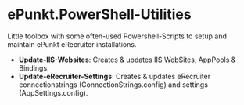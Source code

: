 ePunkt.PowerShell-Utilities
===========================

Little toolbox with some often-used Powershell-Scripts to setup and maintain ePunkt eRecruiter installations.

- **Update-IIS-Websites**: Creates & updates IIS WebSites, AppPools & Bindings.
- **Update-eRecruiter-Settings**: Creates & updates eRecruiter connectionstrings (ConnectionStrings.config) and settings (AppSettings.config).